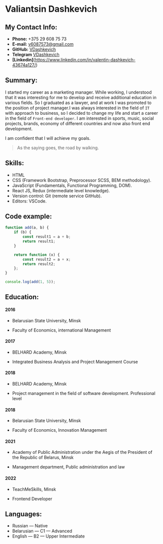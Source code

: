 # Valiantsin Dashkevich

## My Contact Info:

* **Phone:** +375 29 608 75 73
* **E-mail:** [v6087573@gmail.com](v6087573@gmail.com)
* **GitHub:** [VDashkevich](https://github.com/VDashkevich)
* **Telegram** [VDashkevich](https://t.me/tofosteryou)
* **[Linkedin]**(https://www.linkedin.com/in/valentin-dashkevich-43674a127/)

## Summary:

I started my career as a marketing manager. While working, I understood that it was interesting for me to develop and receive additional education in various fields. So I graduated as a lawyer, and at work I was promoted to the position of project manager.I was always interested in the field of `IT` with approach to business, so I decided to change my life and start a career in the field of `Front-end developer`. I am interested in sports, music, social projects, brands, economy of different countries and now also front end development.

I am confident that I will achieve my goals.
> As the saying goes, the road by walking.

## Skills:

* HTML
* CSS (Framework Bootstrap, Preprocessor SCSS, BEM methodology).
* JavaScript (Fundamentals, Functional Programming, DOM).
* React JS, Redux (intermediate level knowledge).
* Version control: Git (remote service GitHub).
* Editors: VSCode.

## Code example:

```javascript
function add(a, b) {
    if (b) {
        const result1 = a + b;
        return result1;
    }

    return function (x) {
        const result2 = a + x;
        return result2;
    };
}

console.log(add(1, 5));
```
## Education:

#### 2016 
* Belarusian State University, Minsk
- Faculty of Economics, international Management
#### 2017  
* BELHARD Academy, Minsk
- Integrated Business Analysis and Project Management Course
#### 2018 
* BELHARD Academy, Minsk
- Project management in the field of software development. Professional level
#### 2018
* Belarusian State University, Minsk
- Faculty of Economics, Innovation Management
#### 2021
* Academy of Public Administration under the Aegis of the President of the Republic of Belarus, Minsk
- Management department, Public administration and law
#### 2022
* TeachMeSkills, Minsk
- Frontend Developer
## Languages:

* Russian — Native
* Belarusian — C1 — Advanced
* English — B2 — Upper Intermediate

